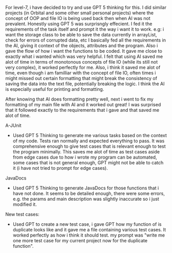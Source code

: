For level-7, i have decided to try and use GPT 5 thinking for this. I did similar projects (in Orbital and some other small personal projects) where the concept of OOP and file IO is being used back then when AI was not prevalent. Honestly using GPT 5 was surprisngly effecient. I fed it the requirements of the task itself and prompt it the way i want it to work. e.g: i want the storage class to be able to save the data currently in arrayList<Task>, check for errors of corrupted data, etc I basically fed all the requirements in the AI, giving it context of the objects, attributes and the program. Also i gave the flow of how i want the functions to be coded. It gave me close to exactly what i wanted which was very helpful. I felt that using AI saved me alot of time in terms of monotonous concepts of file IO (while its still not very complex), it worked perfectly for me. Also, i think it saved me alot of time, even though i am familliar with the concept of file IO, often times i might missed out certain formatting that might break the consistency of saving the data into the text file, potentially breaking the logic. I think the AI is especially useful for printing and formatting.  

After knowing that AI does formatting pretty well, next i went to fix my formatting of my main file with AI and it worked out great! I was surprised that it followed exactly to the requirements that i gave and that saved me alot of time. 

A-JUnit
- Used GPT 5 Thinking to generate me various tasks based on the context of my code. Tests ran normally and expected everything to pass. It was comprehensive enough to give test cases that is relevant enough to test the program minimally. This saves me alot of time as test cases aside from edge cases due to how i wrote my program can be automated, some cases that is not general enough, GPT might not be able to catch it (i have not tried to prompt for edge cases).

JavaDocs
- Used GPT 5 Thinking to generate JavaDocs for those functions that i have not done. It seems to be detailed enough, there were some errors, e.g. the params and main description was slightly inaccurate so i just modified it.

New test cases:
- Used GPT to create a new test case, i gave GPT how my function of is duplicate looks like and it gave me a file containing various test cases. It worked perfectly as how i think it should test. my prompt was "write me one more test case for my current project now for the duplicate function".